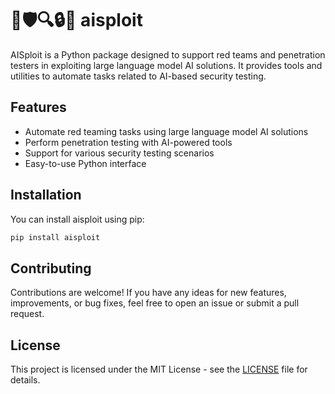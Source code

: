 # 🤖🛡️🔍🔒🔑 aisploit

AISploit is a Python package designed to support red teams and penetration testers in exploiting large language model AI solutions. It provides tools and utilities to automate tasks related to AI-based security testing.

## Features

- Automate red teaming tasks using large language model AI solutions
- Perform penetration testing with AI-powered tools
- Support for various security testing scenarios
- Easy-to-use Python interface

## Installation

You can install aisploit using pip:

```bash
pip install aisploit
```

## Contributing

Contributions are welcome! If you have any ideas for new features, improvements, or bug fixes, feel free to open an issue or submit a pull request.

## License

This project is licensed under the MIT License - see the [LICENSE](LICENSE) file for details.